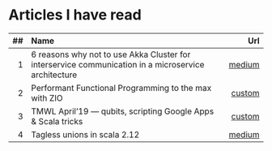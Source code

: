 # Articles I have read

|##     |Name   |Url    |
|------:|:------|------:|
|1|6 reasons why not to use Akka Cluster for interservice communication in a microservice architecture|[medium](https://blog.softwaremill.com/6-reasons-why-not-to-use-akka-cluster-for-interservice-communication-in-a-microservice-architecture-2736d5223573)|
|2|Performant Functional Programming to the max with ZIO|[custom](http://cloudmark.github.io/A-Journey-To-Zio/)|
|3|TMWL April’19 — qubits, scripting Google Apps & Scala tricks|[custom](https://blog.softwaremill.com/tmwl-april19-qubits-scripting-google-apps-scala-tricks-a58966c27d23)|
|4|Tagless unions in scala 2.12|[medium](https://medium.com/@odomontois/tagless-unions-in-scala-2-12-55ab0100c2ff)|
